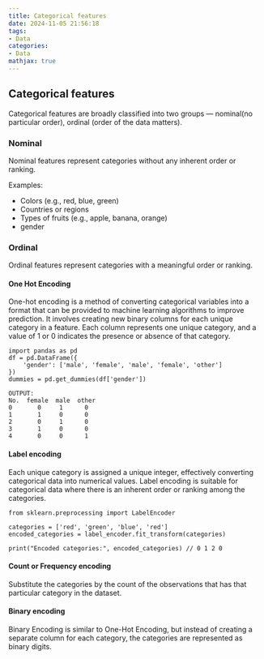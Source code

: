 ```yaml
---
title: Categorical features
date: 2024-11-05 21:56:18
tags:
- Data
categories:
- Data
mathjax: true
---
```


## Categorical features
Categorical features are broadly classified into two groups — nominal(no particular order), ordinal (order of the data matters).

### Nominal
Nominal features represent categories without any inherent order or ranking.

Examples:
- Colors (e.g., red, blue, green)
- Countries or regions
- Types of fruits (e.g., apple, banana, orange)
- gender

### Ordinal
Ordinal features represent categories with a meaningful order or ranking.

#### One Hot Encoding
One-hot encoding is a method of converting categorical variables into a format that can be provided to machine learning algorithms to improve prediction. It involves creating new binary columns for each unique category in a feature. Each column represents one unique category, and a value of 1 or 0 indicates the presence or absence of that category.

```
import pandas as pd  
df = pd.DataFrame({  
    'gender': ['male', 'female', 'male', 'female', 'other']  
})   
dummies = pd.get_dummies(df['gender'])  
```

```
OUTPUT:
No.  female  male  other  
0       0     1      0  
1       1     0      0  
2       0     1      0  
3       1     0      0  
4       0     0      1
```

#### Label encoding
Each unique category is assigned a unique integer, effectively converting categorical data into numerical values. Label encoding is suitable for categorical data where there is an inherent order or ranking among the categories.

```
from sklearn.preprocessing import LabelEncoder

categories = ['red', 'green', 'blue', 'red']
encoded_categories = label_encoder.fit_transform(categories)

print("Encoded categories:", encoded_categories) // 0 1 2 0
```

#### Count or Frequency encoding
Substitute the categories by the count of the observations that has that particular category in the dataset.

#### Binary encoding
Binary Encoding is similar to One-Hot Encoding, but instead of creating a separate column for each category, the categories are represented as binary digits.